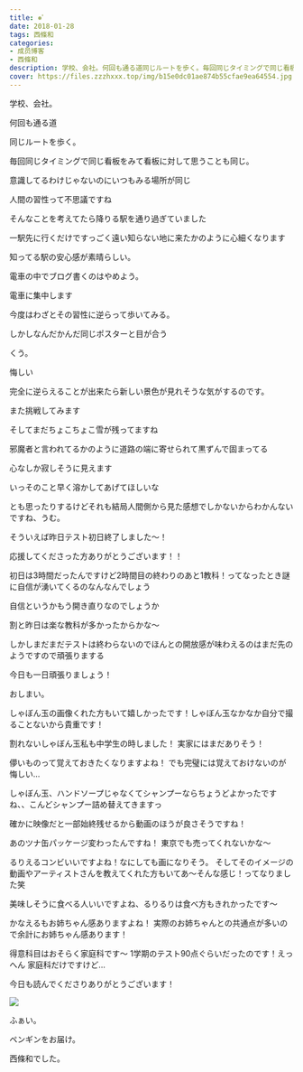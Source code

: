 ```yaml
---
title: ❅ﾟ
date: 2018-01-28
tags: 西條和
categories: 
- 成员博客
- 西條和
description: 学校、会社。何回も通る道同じルートを歩く。毎回同じタイミングで同じ看板をみて看板に対して思うことも同じ。意識してるわけじゃないのにい...
cover: https://files.zzzhxxx.top/img/b15e0dc01ae874b55cfae9ea64554.jpg 
---
```








学校、会社。





何回も通る道





同じルートを歩く。





毎回同じタイミングで同じ看板をみて看板に対して思うことも同じ。







意識してるわけじゃないのにいつもみる場所が同じ





人間の習性って不思議ですね









そんなことを考えてたら降りる駅を通り過ぎていました





一駅先に行くだけですっごく遠い知らない地に来たかのように心細くなります








知ってる駅の安心感が素晴らしい。








電車の中でブログ書くのはやめよう。







電車に集中します









今度はわざとその習性に逆らって歩いてみる。






しかしなんだかんだ同じポスターと目が合う




くう。





悔しい







完全に逆らえることが出来たら新しい景色が見れそうな気がするのです。






また挑戦してみます








そしてまだちょこちょこ雪が残ってますね









邪魔者と言われてるかのように道路の端に寄せられて黒ずんで固まってる




心なしか寂しそうに見えます









いっそのこと早く溶かしてあげてほしいな








とも思ったりするけどそれも結局人間側から見た感想でしかないからわかんないですね、うむ。












そういえば昨日テスト初日終了しました〜！





応援してくださった方ありがとうございます！！





初日は3時間だったんですけど2時間目の終わりのあと1教科！ってなったとき謎に自信が湧いてくるのなんなんでしょう





自信というかもう開き直りなのでしょうか







割と昨日は楽な教科が多かったからかな〜








しかしまだまだテストは終わらないのでほんとの開放感が味わえるのはまだ先のようですので頑張りまする






今日も一日頑張りましょう！









おしまい。










しゃぼん玉の画像くれた方もいて嬉しかったです！しゃぼん玉なかなか自分で撮ることないから貴重です！

割れないしゃぼん玉私も中学生の時しました！
実家にはまだありそう！



儚いものって覚えておきたくなりますよね！
でも完璧には覚えておけないのが悔しい…


しゃぼん玉、ハンドソープじゃなくてシャンプーならちょうどよかったですね、、こんどシャンプー詰め替えてきますっ


確かに映像だと一部始終残せるから動画のほうが良さそうですね！





あのツナ缶パッケージ変わったんですね！
東京でも売ってくれないかな〜



るりえるコンビいいですよね！なにしても画になりそう。
そしてそのイメージの動画やアーティストさんを教えてくれた方もいてあ〜そんな感じ！ってなりました笑



美味しそうに食べる人いいですよね、るりるりは食べ方もきれかったです〜




かなえるもお姉ちゃん感ありますよね！
実際のお姉ちゃんとの共通点が多いので余計にお姉ちゃん感あります！



得意科目はおそらく家庭科です〜
1学期のテスト90点ぐらいだったのです！えっへん
家庭科だけですけど…









今日も読んでくださりありがとうございます！







![](https://files.zzzhxxx.top/img/b15e0dc01ae874b55cfae9ea64554.jpg)



ふぁい。



ペンギンをお届け。







西條和でした。


